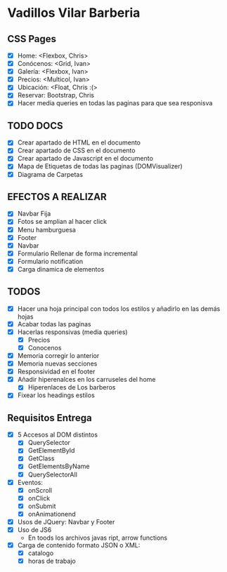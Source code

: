 # Vadillos Vilar Barberia

## CSS Pages

-   [x] Home: <Flexbox, Chris>
-   [x] Conócenos: <Grid, Ivan>
-   [x] Galería: <Flexbox, Ivan>
-   [x] Precios: <Multicol, Ivan>
-   [x] Ubicación: <Float, Chris :(>
-   [x] Reservar: Bootstrap, Chris
-   [x] Hacer media queries en todas las paginas para que sea responisva

## TODO DOCS

-   [x] Crear apartado de HTML en el documento
-   [x] Crear apartado de CSS en el documento
-   [x] Crear apartado de Javascript en el documento
-   [x] Mapa de Etiquetas de todas las paginas (DOMVisualizer)
-   [x] Diagrama de Carpetas

## EFECTOS A REALIZAR

-   [x] Navbar Fija
-   [x] Fotos se amplian al hacer click
-   [x] Menu hamburguesa
-   [x] Footer
-   [x] Navbar
-   [x] Formulario Rellenar de forma incremental
-   [x] Formulario notification
-   [x] Carga dinamica de elementos

## TODOS

-   [x] Hacer una hoja principal con todos los estilos y añadirlo en las demás hojas
-   [x] Acabar todas las paginas
-   [x] Hacerlas responsivas (media queries)
    -   [x] Precios
    -   [x] Conocenos
-   [x] Memoria corregir lo anterior
-   [x] Memoria nuevas secciones
-   [x] Responsividad en el footer
-   [x] Añadir hiperenalces en los carruseles del home
    -   [x] Hiperenlaces de Los barberos
-   [x] Fixear los headings estilos

## Requisitos Entrega

-   [x] 5 Accesos al DOM distintos
    -   [x] QuerySelector
    -   [x] GetElementById
    -   [x] GetClass
    -   [x] GetElementsByName
    -   [x] QuerySelectorAll
-   [x] Eventos:
    -   [x] onScroll
    -   [x] onClick
    -   [x] onSubmit
    -   [x] onAnimationend
-   [x] Usos de JQuery: Navbar y Footer
-   [x] Uso de JS6
    -   En toods los archivos javas ript, arrow functions
-   [x] Carga de contenido formato JSON o XML:
    -   [x] catalogo
    -   [x] horas de trabajo
